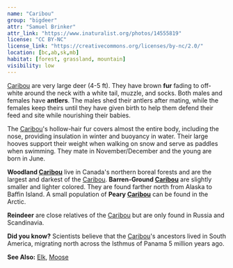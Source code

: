 ```yaml
---
name: "Caribou"
group: "bigdeer"
attr: "Samuel Brinker"
attr_link: "https://www.inaturalist.org/photos/14555819"
license: "CC BY-NC"
license_link: "https://creativecommons.org/licenses/by-nc/2.0/"
location: [bc,ab,sk,mb]
habitat: [forest, grassland, mountain]
visibility: low
---
```

[Caribou](/animals/caribou/) are very large deer (4-5 ft). They have brown **fur** fading to off-white around the neck with a white tail, muzzle, and socks. Both males and females have **antlers**. The males shed their antlers after mating, while the females keep theirs until they have given birth to help them defend their feed and site while nourishing their babies.

The [Caribou](/animals/caribou/)'s hollow-hair fur covers almost the entire body, including the nose, providing insulation in winter and buoyancy in water. Their large hooves support their weight when walking on snow and serve as paddles when swimming. They mate in November/December and the young are born in June.

**Woodland [Caribou](/animals/caribou/)** live in Canada's northern boreal forests and are the largest and darkest of the [Caribou](/animals/caribou/). **Barren-Ground [Caribou](/animals/caribou/)** are slightly smaller and lighter colored. They are found farther north from Alaska to Baffin Island. A small population of **Peary [Caribou](/animals/caribou/)** can be found in the Arctic.

**Reindeer** are close relatives of the [Caribou](/animals/caribou/) but are only found in Russia and Scandinavia.

**Did you know?** Scientists believe that the [Caribou](/animals/caribou/)'s ancestors lived in South America, migrating north across the Isthmus of Panama 5 million years ago.

<!-- generated, do not edit -->
**See Also:**
[Elk](/animals/elk/),
[Moose](/animals/moose/)
